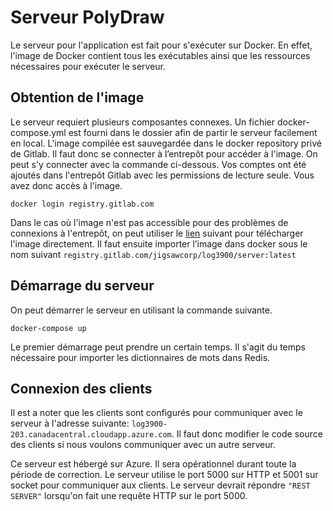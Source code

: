 # Serveur PolyDraw
Le serveur pour l'application est fait pour s'exécuter sur Docker. En effet, l'image de Docker contient tous les exécutables ainsi que les ressources nécessaires pour exécuter le serveur.

## Obtention de l'image
Le serveur requiert plusieurs composantes connexes. Un fichier docker-compose.yml est fourni dans le dossier afin de partir le serveur facilement en local. L'image compilée est sauvegardée dans le docker repository privé de Gitlab. Il faut donc se connecter à l’entrepôt pour accéder à l'image. On peut s'y connecter avec la commande ci-dessous. Vos comptes ont été ajoutés dans l'entrepôt Gitlab avec les permissions de lecture seule. Vous avez donc accès à l'image.

```docker login registry.gitlab.com```

Dans le cas où l'image n'est pas accessible pour des problèmes de connexions à l'entrepôt, on peut utiliser le [lien](https://log3900.blob.core.windows.net/polydraw/docker/server_latest.tar.gz ) suivant pour télécharger l'image directement.
Il faut ensuite importer l’image dans docker sous le nom suivant `registry.gitlab.com/jigsawcorp/log3900/server:latest`

## Démarrage du serveur
On peut démarrer le serveur en utilisant la commande suivante.
 
```docker-compose up```

Le premier démarrage peut prendre un certain temps. Il s'agit du temps nécessaire pour importer les dictionnaires de mots dans Redis.

## Connexion des clients
Il est a noter que les clients sont configurés pour communiquer avec le serveur à l'adresse suivante: `log3900-203.canadacentral.cloudapp.azure.com`. Il faut donc modifier le code source des clients si nous voulons communiquer avec un autre serveur.

Ce serveur est hébergé sur Azure. Il sera opérationnel durant toute la période de correction. Le serveur utilise le port 5000 sur HTTP et 5001 sur socket pour communiquer aux clients. Le serveur devrait répondre `"REST SERVER"` lorsqu'on fait une requête HTTP sur le port 5000.